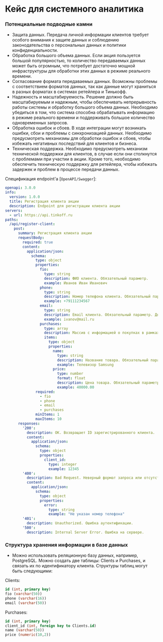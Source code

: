 <!-- Заголовки -->

# Кейс для системного аналитика
### Потенциальные подводные камни

* Защита данных. Передача личной информации клиентов требует особого внимания к защите данных и соблюдению законодательства о персональных данных и политики конфиденциальности.
* Обработка большого объема данных. Если акция пользуется большой популярностью, то количество передаваемых данных может быть огромным, что потребует достаточно мощной инфраструктуры для обработки этих данных в режиме реального времени.
* Согласование формата передаваемых данных. Возможны проблемы с соответствием форматов данных, так как данные могут храниться в разных форматах в системах ретейлера и Тинькофф.
* Надежность и масштабируемость. Решение должно быть масштабируемым и надежным, чтобы обеспечивать непрерывность работы системы и обработку большого объема данных. Необходимо убедиться в том, что система способна обрабатывать информацию в режиме реального времени и поддерживать большое количество одновременных запросов.
* Обработка ошибок и сбоев. В ходе интеграции могут возникать ошибки, сбои и проблемы с синхронизацией данных. Необходимо предусмотреть механизмы для обработки ошибок и сбоев, чтобы избежать негативных последствий для клиентов и бизнеса.
* Техническая поддержка. Необходимо предусмотреть механизм технической поддержки для клиентов, в случае если они столкнутся с проблемами при участии в акции. Кроме того, необходимо обеспечить техническую поддержку для ретейлера, чтобы избежать задержек и проблем в процессе передачи данных.

<!-- Код -->

Спецификация endpoint'а [`OpenAPI/Swagger`]:

```yaml
openapi: 3.0.0
info:
  version: 1.0.0
  title: Регистрация клиента акции
  description: Endpoint для регистрации клиента акции
servers:
  - url: https://api.tinkoff.ru
paths:
  /api/register-client:
    post:
      summary: Регистрация клиента акции
      requestBody:
        required: true
        content:
          application/json:
            schema:
              type: object
              properties:
                fio:
                  type: string
                  description: ФИО клиента. Обязательный параметр.
                  example: Иванов Иван Иванович
                phone:
                  type: string
                  description: Номер телефона клиента. Обязательный параметр. Должен быть в формате E.164.
                  example: +79111234567
                email:
                  type: string
                  description: Email клиента. Обязательный параметр. Должен быть валидным email-адресом.
                  example: ivanov@mail.ru
                purchases:
                  type: array
                  description: Массив с информацией о покупках в рамках акции. Обязательный параметр.
                  items:
                    type: object
                    properties:
                      name:
                        type: string
                        description: Название товара. Обязательный параметр.
                        example: Телевизор Samsung
                      price:
                        type: number
                        format: float
                        description: Цена товара. Обязательный параметр. Должен быть положительным числом.
                        example: 40000.00
              required:
                - fio
                - phone
                - email
                - purchases
              minItems: 1
              maxItems: 10
      responses:
        '200':
          description: OK. Возвращает ID зарегистрированного клиента.
          content:
            application/json:
              schema:
                type: object
                properties:
                  client_id:
                    type: integer
                    example: 12345
        '400':
          description: Bad Request. Неверный формат запроса или отсутствуют обязательные параметры. Возвращает информацию об ошибке в теле ответа.
          content:
            application/json:
              schema:
                type: object
                properties:
                  error:
                    type: string
                    example: "Не указан номер телефона"
        '401':
          description: Unauthorized. Ошибка аутентификации.
        '500':
          description: Internal Server Error. Ошибка на сервере.

```
### Структура хранения информации в базе данных

* Можно использовать реляционную базу данных, например, PostgreSQL. Можно создать две таблицы: Clients и Purchases, и связать их по идентификатору клиента. Структуры таблиц могут быть следующими:

Clients:
```sql
id (int, primary key)
fio (varchar(50))
phone (varchar(16))
email (varchar(50))
```
Purchases:
```sql
id (int, primary key)
client_id (int, foreign key to Clients.id)
name (varchar(50))
price (numeric(10,2))
```

